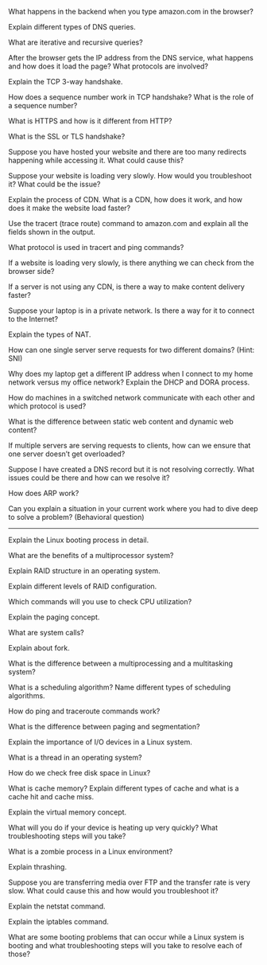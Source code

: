 What happens in the backend when you type amazon.com in the browser?

Explain different types of DNS queries.

What are iterative and recursive queries?

After the browser gets the IP address from the DNS service, what happens and how does it load the page? What protocols are involved?

Explain the TCP 3-way handshake.

How does a sequence number work in TCP handshake? What is the role of a sequence number?

What is HTTPS and how is it different from HTTP?

What is the SSL or TLS handshake?

Suppose you have hosted your website and there are too many redirects happening while accessing it. What could cause this?

Suppose your website is loading very slowly. How would you troubleshoot it? What could be the issue?

Explain the process of CDN. What is a CDN, how does it work, and how does it make the website load faster?

Use the tracert (trace route) command to amazon.com and explain all the fields shown in the output.

What protocol is used in tracert and ping commands?

If a website is loading very slowly, is there anything we can check from the browser side?

If a server is not using any CDN, is there a way to make content delivery faster?

Suppose your laptop is in a private network. Is there a way for it to connect to the Internet?

Explain the types of NAT.

How can one single server serve requests for two different domains? (Hint: SNI)

Why does my laptop get a different IP address when I connect to my home network versus my office network? Explain the DHCP and DORA process.

How do machines in a switched network communicate with each other and which protocol is used?

What is the difference between static web content and dynamic web content?

If multiple servers are serving requests to clients, how can we ensure that one server doesn’t get overloaded?

Suppose I have created a DNS record but it is not resolving correctly. What issues could be there and how can we resolve it?

How does ARP work?

Can you explain a situation in your current work where you had to dive deep to solve a problem? (Behavioral question)


-----------------------------------------------------------

Explain the Linux booting process in detail.

What are the benefits of a multiprocessor system?

Explain RAID structure in an operating system.

Explain different levels of RAID configuration.

Which commands will you use to check CPU utilization?

Explain the paging concept.

What are system calls?

Explain about fork.

What is the difference between a multiprocessing and a multitasking system?

What is a scheduling algorithm? Name different types of scheduling algorithms.

How do ping and traceroute commands work?

What is the difference between paging and segmentation?

Explain the importance of I/O devices in a Linux system.

What is a thread in an operating system?

How do we check free disk space in Linux?

What is cache memory? Explain different types of cache and what is a cache hit and cache miss.

Explain the virtual memory concept.

What will you do if your device is heating up very quickly? What troubleshooting steps will you take?

What is a zombie process in a Linux environment?

Explain thrashing.

Suppose you are transferring media over FTP and the transfer rate is very slow. What could cause this and how would you troubleshoot it?

Explain the netstat command.

Explain the iptables command.

What are some booting problems that can occur while a Linux system is booting and what troubleshooting steps will you take to resolve each of those?

